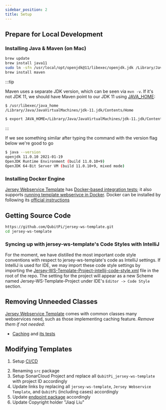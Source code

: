 ```yaml
---
sidebar_position: 2
title: Setup
---
```


Prepare for Local Development
-----------------------------

### Installing Java & Maven (on Mac)

```bash
brew update
brew install java11
sudo ln -sfn /usr/local/opt/openjdk@11/libexec/openjdk.jdk /Library/Java/JavaVirtualMachines/openjdk-11.jdk
brew install maven
```

:::tip

Maven uses a separate JDK version, which can be seen via `mvn -v`. If it's not JDK 11, we should have Maven point
to our JDK 11 using [JAVA_HOME](https://stackoverflow.com/a/2503679):

```bash
$ /usr/libexec/java_home
/Library/Java/JavaVirtualMachines/jdk-11.jdk/Contents/Home

$ export JAVA_HOME=/Library/Java/JavaVirtualMachines/jdk-11.jdk/Contents/Home
```

:::

If we see something similar after typing the command with the version flag below we're good to go

```bash
$ java --version
openjdk 11.0.10 2021-01-19
OpenJDK Runtime Environment (build 11.0.10+9)
OpenJDK 64-Bit Server VM (build 11.0.10+9, mixed mode)
```

### Installing Docker Engine

[Jersey Webservice Template][jersey-ws-template] has [Docker-based integration tests][Docker-based integration tests];
it also supports [running template webserivce in Docker][jersey-ws-template Dockerfile]. Docker can be installed by
following its [official instructions](https://docs.docker.com/desktop/install/mac-install/)

Getting Source Code
-------------------

```bash
https://github.com/QubitPi/jersey-ws-template.git
cd jersey-ws-template
```

### Syncing up with jersey-ws-template's Code Styles with IntelliJ

For the moment, we have distilled the most important code style conventions with respect to jersey-ws-template's code as
IntelliJ settings. If IntelliJ is used for IDE, we may import these code style settings by importing the
[Jersey-WS-Template-Project-intellij-code-style.xml][style config] file in the root of the repo. The setting for the
project will appear as a new Scheme named Jersey-WS-Template-Project under IDE's `Editor -> Code Style` section.

Removing Unneeded Classes
-------------------------

[Jersey Webservice Template][jersey-ws-template] comes with common classes many webservices need, such as those
implementing caching feature. _Remove them if not needed_:

- [Caching][Caching] and [its tests][Caching tests]

Modifying Templates
-------------------

<!-- markdown-link-check-disable -->

1. Setup [CI/CD](ci-cd)

<!-- markdown-link-check-enable -->

2. Renaming `src` package
3. Setup SonarCloud Project and replace all `QubitPi_jersey-ws-template` with project ID accordingly
4. Update links by replacing all `jersey-ws-template`, `Jersey Webservice Template`, and `QubitPi` (including cases)
   accordingly
5. Update [endpoint package] accordingly
6. Update Copyright holder "Jiaqi Liu"

[Caching]: https://github.com/QubitPi/jersey-ws-template/tree/master/src/main/java/com/qubitpi/ws/jersey/template/cache
[Caching tests]: https://github.com/QubitPi/jersey-ws-template/tree/master/src/test/groovy/com/qubitpi/ws/jersey/template/cache

[Docker-based integration tests]: https://github.com/QubitPi/jersey-ws-template/blob/master/src/test/groovy/com/qubitpi/ws/jersey/template/DataServletITSpec.groovy

[endpoint package]: https://github.com/QubitPi/jersey-ws-template/blob/master/src/main/java/com/qubitpi/ws/jersey/template/application/ResourceConfig.java

[jersey-ws-template]: https://github.com/QubitPi/jersey-ws-template
[jersey-ws-template Dockerfile]: https://github.com/QubitPi/jersey-ws-template/blob/master/Dockerfile

[style config]: https://github.com/QubitPi/jersey-ws-template/blob/master/Jersey-WS-Template-Project-intellij-code-style.xml

